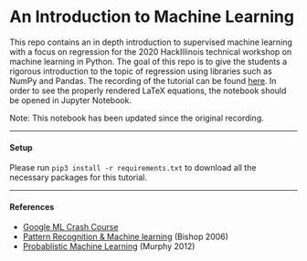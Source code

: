 # An Introduction to Machine Learning
This repo contains an in depth introduction to supervised machine learning with a focus on regression for the 2020 HackIllinois technical workshop on machine learning in Python. The goal of this repo is to give the students a rigorous introduction to the topic of regression using libraries such as NumPy and Pandas. The recording of the tutorial can be found [here](https://www.youtube.com/watch?v=Q97ZEgupAvY). In order to see the properly rendered LaTeX equations, the notebook should be opened in Jupyter Notebook.

Note: This notebook has been updated since the original recording.

***
#### Setup
Please run `pip3 install -r requirements.txt` to download all the necessary packages for this tutorial.
***

#### References

- [Google ML Crash Course](https://developers.google.com/machine-learning/crash-course)
- [Pattern Recognition & Machine learning](https://www.microsoft.com/en-us/research/people/cmbishop/prml-book/) (Bishop 2006)
- [Probablistic Machine Learning](https://www.cs.ubc.ca/~murphyk/MLbook/) (Murphy 2012)
